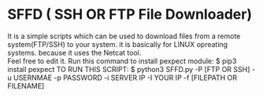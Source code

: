 # SFFD ( SSH OR FTP File Downloader)
It is a simple scripts which can be used to download files from a remote system(FTP/SSH) to your system. it is basically for LINUX opreating systems. because it uses the Netcat tool.  
Feel free to edit it. 
Run this command to install pexpect module: 
$ pip3 install pexpect
TO RUN THIS SCRIPT:
$ python3 SFFD.py -P [FTP OR SSH] -u USERNMAE -p PASSWORD -i SERVER IP -I YOUR IP -f [FILEPATH OR FILENAME]
